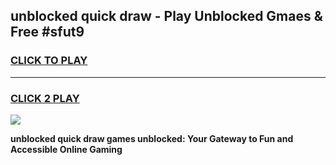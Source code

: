 
## unblocked quick draw - Play Unblocked Gmaes & Free #sfut9
<h3>
<a href="https://news.freeplayer.one?title=unblocked_quick_draw&ref=26F">CLICK TO PLAY</a></h3>
<hr>

<h3>
<a href="https://news.freeplayer.one?title=unblocked_quick_draw&ref=26F">CLICK 2 PLAY</a>
  
</h3>

<a href="https://news.freeplayer.one?title=unblocked_quick_draw&ref=26F/"><img src="https://clearcache.store/games.png"></a>


**unblocked quick draw games unblocked: Your Gateway to Fun and Accessible Online Gaming**
